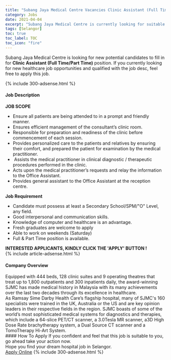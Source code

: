 ```yaml
---
title: "Subang Jaya Medical Centre Vacancies Clinic Assistant (Full Time/Part Time)" 
category: Jobs 
date: 2021-04-04 
excerpt: "Subang Jaya Medical Centre is currently looking for suitable person to fill in the Clinic Assistant (Full Time/Part Time) which positioned at Selangor" 
tags: [Selangor] 
toc: true 
toc_label: TOC 
toc_icon: "fire" 
--- 
```


<p>Subang Jaya Medical Centre is looking for new potential candidates to fill in for <b>Clinic Assistant (Full Time/Part Time)</b> position. If you currently looking for new healthcare job opportunities and qualified with the job desc, feel free to apply this job.
</p>{% include 300-adsense.html %} 
<div><div><h4>Job Description</h4></div><div><div><span><div><div><strong>JOB SCOPE</strong></div><ul><li>Ensure all patients are being attended to in a prompt and friendly manner.</li><li>Ensures efficient management of the consultant&#8217;s clinic room.</li><li>Responsible for preparation and readiness of the clinic before commencement of each session.</li><li>Provides personalized care to the patients and relatives by ensuring their comfort, and prepared the patient for examination by the medical practitioner.</li><li>&#160;Assists the medical practitioner in clinical diagnostic / therapeutic procedures performed in the clinic.</li><li>Acts upon the medical practitioner&#8217;s requests and relay the information to the Office Assistant.</li><li>Provides general assistant to the Office Assistant at the reception centre.</li></ul><div><strong>Job Requirement</strong></div><ul><li>Candidate must possess at least a Secondary School/SPM/"O" Level, any field.</li><li>Good interpersonal and communication skills.</li><li>Knowledge of computer and healthcare is an advantage.</li><li>Fresh graduates are welcome to apply</li><li>Able to work on weekends (Saturday)</li><li>Full &amp; Part Time position is available.</li></ul><div><strong>INTERESTED APPLICANTS, KINDLY CLICK THE 'APPLY' BUTTON !</strong></div></div></span></div></div></div> 
{% include article-adsense.html %} 
<div><div><h4>Company Overview</h4></div><div><div><span><div><div>
	Equipped with 444 beds, 128 clinic suites and 9 operating theatres that treat up to 1,800 outpatients and 300 inpatients daily, the award-winning SJMC has made medical history in Malaysia with its many achievements over the last two decades through its excellence in healthcare.</div>
<div>
	As Ramsay Sime Darby Health Care&#8217;s flagship hospital, many of SJMC's 160 specialists were trained in the UK, Australia or the US and are key opinion leaders in their respective fields in the region. SJMC boasts of some of the world&#8217;s most sophisticated medical systems for diagnostics and therapies, which include a 64-slice PET/CT scanner, a 3.0Tesla MR scanner, a3D High Dose Rate brachytherapy system, a Dual Source CT scanner and a TomoTherapy Hi-Art System.</div></div></span></div></div></div> 
#### How To Apply 
If you confident and feel that this job is suitable to you, go ahead take your action now. <br/> 
Hope you find your dream hospital job in Selangor. <br/> 
<a href="https://www.jobstreet.com.my/en/job/clinic-assistant-full-time-part-time-4525069?jobId=jobstreet-my-job-4525069" class="btn btn--warning" target="_blank" rel="nofollow noopenner">Apply Online</a> 
{% include 300-adsense.html %} 